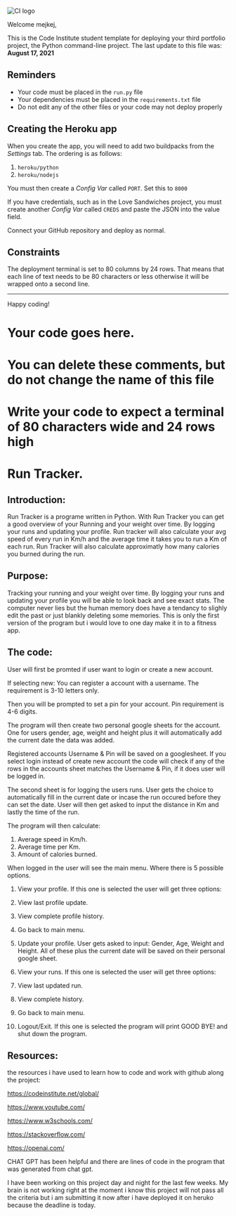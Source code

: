 ![CI logo](https://codeinstitute.s3.amazonaws.com/fullstack/ci_logo_small.png)

Welcome mejkej,

This is the Code Institute student template for deploying your third portfolio project, the Python command-line project. The last update to this file was: **August 17, 2021**

## Reminders

* Your code must be placed in the `run.py` file
* Your dependencies must be placed in the `requirements.txt` file
* Do not edit any of the other files or your code may not deploy properly

## Creating the Heroku app

When you create the app, you will need to add two buildpacks from the _Settings_ tab. The ordering is as follows:

1. `heroku/python`
2. `heroku/nodejs`

You must then create a _Config Var_ called `PORT`. Set this to `8000`

If you have credentials, such as in the Love Sandwiches project, you must create another _Config Var_ called `CREDS` and paste the JSON into the value field.

Connect your GitHub repository and deploy as normal.

## Constraints

The deployment terminal is set to 80 columns by 24 rows. That means that each line of text needs to be 80 characters or less otherwise it will be wrapped onto a second line.

-----
Happy coding!



# Your code goes here.
# You can delete these comments, but do not change the name of this file
# Write your code to expect a terminal of 80 characters wide and 24 rows high

# Run Tracker.

## Introduction:
Run Tracker is a programe written in Python. With Run Tracker you can get a good overview of your
Running and your weight over time. By logging your runs and updating your profile.
Run tracker will also calculate your avg speed of every run in Km/h and the average time it takes you to run a Km of each run. Run Tracker will also calculate approximatly how many calories you burned during the run.
## Purpose:
Tracking your running and your weight over time. By logging your runs and updating your profile you will be able to look back and see exact stats. The computer never lies but the human memory does have a tendancy to slighly edit the past or just blankly deleting some memories.
This is only the first version of the program but i would love to one day make it in to a fitness app.

## The code:
User will first be promted if user want to login or create a new account.

If selecting new: You can register a account with a username. The requirement is 3-10 letters only.

Then you will be prompted to set a pin for your account. Pin requirement is 4-6 digits.

The program will then create two personal google sheets for the account. One for users gender, age, weight and height plus it will automatically add the current date the data was added.

Registered accounts Username & Pin will be saved on a googlesheet.
If you select login instead of create new account the code will check if any of the rows in the accounts sheet matches the Username & Pin, if it does user will be logged in.

The second sheet is for logging the users runs. User gets the choice to automatically fill in the current date or incase the run occured before they can set the date.
User will then get asked to input the distance in Km and lastly the time of the run.

The program will then calculate: 
1. Average speed in Km/h.
2. Average time per Km.
3. Amount of calories burned.

When logged in the user will see the main menu. Where there is 5 possible options.

1. View your profile. 
If this one is selected the user will get three options:
1. View last profile update.
2. View complete profile history.
3. Go back to main menu.

2. Update your profile.
User gets asked to input: Gender, Age, Weight and Height.
All of these plus the current date will be saved on their personal google sheet.

3. View your runs.
If this one is selected the user will get three options:
1. View last updated run.
2. View complete history.
3. Go back to main menu.

5. Logout/Exit.
If this one is selected the program will print GOOD BYE! and shut down the program.

## Resources:
the resources i have used to learn how to code and work with github along the project:

https://codeinstitute.net/global/

https://www.youtube.com/ 

https://www.w3schools.com/

https://stackoverflow.com/

https://openai.com/

CHAT GPT has been helpful and there are lines of code in the program that was generated from chat gpt.

I have been working on this project day and night for the last few weeks.
My brain is not working right at the moment i know this project will not pass all the criteria
but i am submitting it now after i have deployed it on heruko because the deadline is today.
